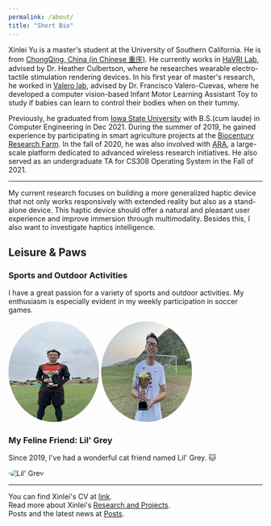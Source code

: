 ```yaml
---
permalink: /about/
title: "Short Bio"
---
```


Xinlei Yu is a master's student at the University of Southern California. He is from [ChongQing, China (in Chinese 重庆)](https://en.wikipedia.org/wiki/Chongqing). He currently works in [HaVRI Lab](https://sites.usc.edu/culbertson/), advised by Dr. Heather Culbertson, where he researches wearable electro-tactile stimulation rendering devices. In his first year of master's research, he worked in [Valero lab](https://valerolab.org/), advised by Dr. Francisco Valero-Cuevas, where he developed a computer vision-based Infant Motor Learning Assistant Toy to study if babies can learn to control their bodies when on their tummy. 

Previously, he graduated from [Iowa State University](https://www.iastate.edu/) with B.S.(cum laude) in Computer Engineering in Dec 2021. During the summer of 2019, he gained experience by participating in smart agriculture projects at the [Biocentury Research Farm](https://www.biocenturyresearchfarm.iastate.edu/). In the fall of 2020, he was also involved with [ARA](https://arawireless.org/about-ara/), a large-scale platform dedicated to advanced wireless research initiatives. He also served as an undergraduate TA for CS308 Operating System in the Fall of 2021. 

----

My current research focuses on building a more generalized haptic device that not only works responsively with extended reality but also as a stand-alone device. This haptic device should offer a natural and pleasant user experience and improve immersion through multimodality. Besides this, I also want to investigate haptics intelligence.



## Leisure & Paws

### Sports and Outdoor Activities
I have a great passion for a variety of sports and outdoor activities. My enthusiasm is especially evident in my weekly participation in soccer games.

<img src="https://raw.githubusercontent.com/XinleiYu-Leo/Xinlei-leo.github.io/master/assets/images/soccer1.jpg" alt="Soccer Game" width="180" height="200" style="border-radius: 80%;" />
<img src="https://raw.githubusercontent.com/XinleiYu-Leo/Xinlei-leo.github.io/master/assets/images/soccer2.jpg" alt="Playing Soccer" width="180" height="200" style="border-radius: 65%;" />

### My Feline Friend: Lil' Grey
Since 2019, I've had a wonderful cat friend named Lil' Grey. 🐱

<img src="https://raw.githubusercontent.com/XinleiYu-Leo/Xinlei-leo.github.io/master/assets/images/cat.png" alt="Lil' Grey" width="160" height="200" style="border-radius: 80%;" />




----

You can find Xinlei's CV at [link](https://raw.githubusercontent.com/XinleiYu-Leo/Xinlei-leo.github.io/master/assets/cv_Xinlei_Yu-3.pdf).
<br>
Read more about Xinlei's [Research and Projects](https://xinleiyu-leo.github.io/Xinlei-leo.github.io/project/).
<br>
Posts and the latest news at [Posts](https://xinleiyu-leo.github.io/Xinlei-leo.github.io/posts/).
